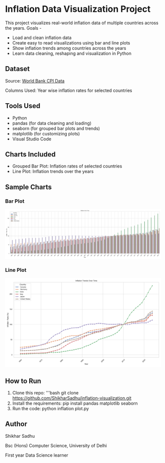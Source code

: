 # Inflation Data Visualization Project

This project visualizes real-world inflation data of multiple countries across the years.
Goals -
 - Load and clean inflation data
 - Create easy to read visualizations using bar and line plots
 - Show inflation trends among countries across the years
 - Learn data cleaning, reshaping and visualization in Python

## Dataset
Source: [World Bank CPI Data](https://data.worldbank.org/indicator/FP.CPI.TOTL)

Columns Used: Year wise inflation rates for selected countries

## Tools Used
 - Python
 - pandas (for data cleaning and loading)
 - seaborn (for grouped bar plots and trends)
 - matplotlib (for customizing plots)
 - Visual Studio Code

## Charts Included
 - Grouped Bar Plot: Inflation rates of selected countries
 - Line Plot: Inflation trends over the years

## Sample Charts
 ### Bar Plot
 ![Bar Plot](plots/inflation_chart.png)
 ### Line Plot
 ![Line Plot](plots/inflation_trends.png)

## How to Run
 1. Clone this repo:
 '''bash
 git clone https://github.com/ShikharSadhu/inflation-visualization.git
 2. Install the requirements:
 pip install pandas matplotlib seaborn
 3. Run the code:
 python inflation plot.py

## Author
Shikhar Sadhu

Bsc (Hons) Computer Science, University of Delhi

First year Data Science learner
